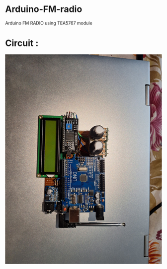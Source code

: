 # Arduino-FM-radio
Arduino FM RADIO using TEA5767 module
# Circuit :
<p>
  <img src="IMAGES/IMG-20241103-WA0004.jpg">
</p>
